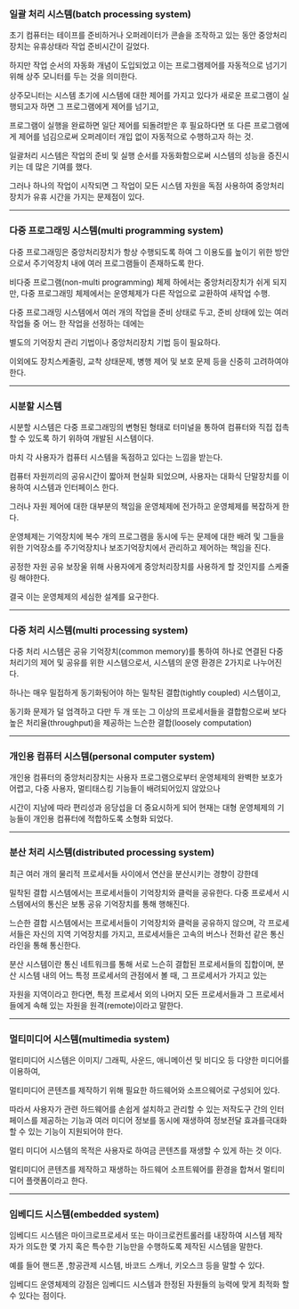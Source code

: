 ### 일괄 처리 시스템(batch processing system)

초기 컴퓨터는 테이프를 준비하거나 오퍼레이터가 콘솔을 조작하고 있는 동안 중앙처리장치는 유휴상태라 작업 준비시간이 길었다.

하지만 작업 순서의 자동화 개념이 도입되었고 이는 프로그램제어를 자동적으로 넘기기 위해 상주 모니터를 두는 것을 의미한다.

상주모니터는 시스템 초기에 시스템에 대한 제어를 가지고 있다가 새로운 프로그램이 실행되고자 하면 그 프로그램에게 제어를 넘기고,

프로그램이 실행을 완료하면 일단 제어를 되돌려받은 후 필요하다면 또 다른 프로그램에게 제어를 넘김으로써 오퍼레이터 개입 없이 자동적으로 수행하고자 하는 것.

일괄처리 시스템은 작업의 준비 및 실행 순서를 자동화함으로써 시스템의 성능을 증진시키는 데 많은 기여를 했다.

그러나 하나의 작업이 시작되면 그 작업이 모든 시스템 자원을 독점 사용하여 중앙처리장치가 유휴 시간을 가지는 문제점이 있다.

-----------------------------------------------------------------

### 다중 프로그래밍 시스템(multi programming system)

다중 프로그래밍은 중앙처리장치가 항상 수행되도록 하여 그 이용도를 높이기 위한 방안으로서 주기억장치 내에 여러 프로그램들이 존재하도록 한다.

비다중 프로그램(non-multi programming) 체제 하에서는 중앙처리장치가 쉬게 되지만, 다중 프로그래밍 체제에서는 운영체제가 다른 작업으로 교환하여 새작업 수행.

다중 프로그래밍 시스템에서 여러 개의 작업을 준비 상태로 두고, 준비 상태에 있는 여러 작업들 중 어느 한 작업을 선정하는 데에는 

별도의 기억장치 관리 기법이나 중앙처리장치 기법 등이 필요하다. 

이외에도 장치스케줄링, 교착 상태문제, 병행 제어 및 보호 문제 등을 신중히 고려하여야 한다.

-----------------------------------------------------------------

### 시분할 시스템

시분할 시스템은 다중 프로그래밍의 변형된 형태로 터미널을 통하여 컴퓨터와 직접 접촉할 수 있도록 하기 위하여 개발된 시스템이다.

마치 각 사용자가 컴퓨터 시스템을 독점하고 있다는 느낌을 받는다.

컴퓨터 자원끼리의 공유시간이 짧아져 현실화 되었으며, 사용자는 대화식 단말장치를 이용하여 시스템과 인터페이스 한다.

그러나 자원 제어에 대한 대부분의 책임을 운영체제에 전가하고 운영체제를 복잡하게 한다.

운영체제는 기억장치에 복수 개의 프로그램을 동시에 두는 문제에 대한 배려 및 그들을 위한 기억장소를 주기억장치나 보조기억장치에서 관리하고 제어하는 책임을 진다.

공정한 자원 공유 보장울 위해 사용자에게 중앙처리장치를 사용하게 할 것인지를 스케줄링 해야한다.

결국 이는 운영체제의 세심한 설계를 요구한다.

-----------------------------------------------------------------

### 다중 처리 시스템(multi processing system)

다중 처리 시스템은 공유 기억장치(common memory)를 통하여 하나로 연결된 다중 처리기의 제어 및 공유를 위한 시스템으로서, 시스템의 운영 환경은 2가지로 나누어진다.

하나는 매우 밀접하게 동기화됭어야 하는 밀착된 결합(tightly coupled) 시스템이고,

동기화 문제가 덜 엄격하고 다만 두 개 또는 그 이상의 프로세서들을 결합함으로써 보다 높은 처리율(throughput)을 제공하는 느슨한 결합(loosely computation)

-----------------------------------------------------------------

### 개인용 컴퓨터 시스템(personal computer system)

개인용 컴퓨터의 중앙처리장치는 사용자 프로그램으로부터 운영체제의 완벽한 보호가 어렵고, 다중 사용자, 멀티태스킹 기능들이 배려되어있지 않았으나

시간이 지남에 따라 편리성과 응당섭을 더 중요시하게 되어 현재는 대형 운영체제의 기능들이 개인용 컴퓨터에 적합하도록 소형화 되었다.

-----------------------------------------------------------------

### 분산 처리 시스템(distributed processing system)

최근 여러 개의 물리적 프로세서들 사이에서 연산을 분산시키는 경향이 강한데

밀착된 결합 시스템에서는 프로세서들이 기억장치와 클럭을 공유한다. 다중 프로세서 시스템에서의 통신은 보통 공유 기억장치를 통해 행해진다.

느슨한 결합 시스템에서는 프로세서들이 기억장치와 클럭을 공유하지 않으며, 각 프로세서들은 자신의 지역 기억장치를 가지고, 프로세서들은 고속의 버스나 전화선 같은 통신 라인을 통해 통신한다.

분산 시스템이란 통신 네트워크를 통해 서로 느슨히 결합된 프로세서들의 집합이며, 분산 시스템 내의 어느 특정 프로세서의 관점에서 볼 때, 그 프로세서가 가지고 있는

자원을 지역이라고 한다면, 특정 프로세서 외의 나머지 모든 프로세서들과 그 프로세서들에게 속해 있는 자원을 원격(remote)이라고 말한다.

-----------------------------------------------------------------

### 멀티미디어 시스템(multimedia system)

멀티미디어 시스템은 이미지/ 그래픽, 사운드, 애니메이션 및 비디오 등 다양한 미디어를 이용하여,

멀티미디어 콘텐츠를 제작하기 위해 필요한 하드웨어와 소프으웨어로 구성되어 있다.

따라서 사용자가 관련 하드웨어를 손쉽게 설치하고 관리할 수 있는 저작도구 간의 인터페이스를 제공하는 기능과 여러 미디어 정보를 동시에 재생하여 정보전달 효과를극대화 할 수 있는 기능이 지원되어야 한다.

멀티 미디어 시스템의 목적은 사용자로 하여금 콘텐츠를 재생할 수 있게 하는 것 이다.

멀티미디어 콘텐츠를 제작하고 재생하는 하드웨어 소프트웨어를 환경을 합쳐서 멀티미디어 플랫폼이라고 한다.

-----------------------------------------------------------------------------

### 임베디드 시스템(embedded system)

임베디드 시스템은 마이크로프로세서 또는 마이크로컨트롤러를 내장하여 시스템 제작자가 의도한 몇 가지 혹은 특수한 기능만을 수행하도록 제작된 시스템을 말한다.

예를 들어 핸드폰 ,항공관제 시스템, 바코드 스캐너, 키오스크 등을 말할 수 있다.

임베디드 운영체제의 강점은 임베디드 시스템과 한정된 자원들의 능력에 맞게 최적화 할 수 있다는 점이다.
